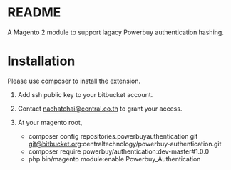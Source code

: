# README #

A Magento 2 module to support lagacy Powerbuy authentication hashing.

# Installation

Please use composer to install the extension. 
1. Add ssh public key to your bitbucket account.
2. Contact nachatchai@central.co.th to grant your access.
3. At your magento root, 

    * composer config repositories.powerbuyauthentication git
    git@bitbucket.org:centraltechnology/powerbuy-authentication.git
    * composer require powerbuy/authentication:dev-master#1.0.0 
    * php bin/magento module:enable Powerbuy_Authentication